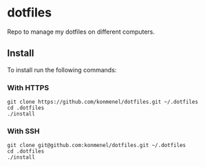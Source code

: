# dotfiles
Repo to manage my dotfiles on different computers.

## Install
To install run the following commands:

### With HTTPS
```
git clone https://github.com/konmenel/dotfiles.git ~/.dotfiles
cd .dotfiles
./install
```

### With SSH
```
git clone git@github.com:konmenel/dotfiles.git ~/.dotfiles
cd .dotfiles
./install
```
